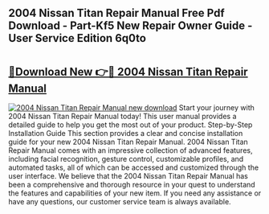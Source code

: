 ## 2004 Nissan Titan Repair Manual Free Pdf Download - Part-Kf5 New Repair Owner Guide - User Service Edition 6q0to

# <h2><a href="http://bc14475.oget.top/?id=2004+Nissan+Titan+Repair+Manual">🔗Download New 👉🔴 2004 Nissan Titan Repair Manual</a></h2>

[![2004 Nissan Titan Repair Manual new download](https://i.imgur.com/5g1atiW.png)](http://bc14475.oget.top/?id=2004+Nissan+Titan+Repair+Manual)
Start your journey with 2004 Nissan Titan Repair Manual today! This user manual provides a detailed guide to help you get the most out of your product. Step-by-Step Installation Guide This section provides a clear and concise installation guide for your new 2004 Nissan Titan Repair Manual. 2004 Nissan Titan Repair Manual comes with an impressive collection of advanced features, including facial recognition, gesture control, customizable profiles, and automated tasks, all of which can be accessed and customized through the user interface. We believe that the 2004 Nissan Titan Repair Manual has been a comprehensive and thorough resource in your quest to understand the features and capabilities of your new item. If you need any assistance or have any questions, our customer service team is always available.
